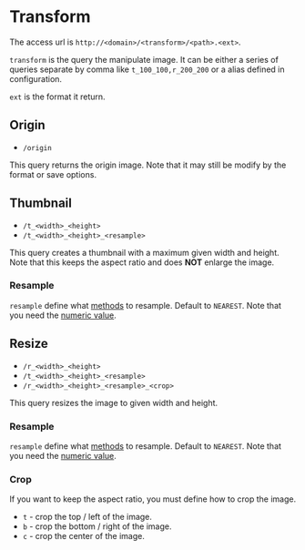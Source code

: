 # Transform

The access url is `http://<domain>/<transform>/<path>.<ext>`.

`transform` is the query the manipulate image. 
It can be either a series of queries separate by comma like `t_100_100,r_200_200` or a alias defined in configuration.

`ext` is the format it return.

## Origin

* `/origin`

This query returns the origin image. Note that it may still be modify by the format or save options.

## Thumbnail

* `/t_<width>_<height>` 
* `/t_<width>_<height>_<resample>`

This query creates a thumbnail with a maximum given width and height.
Note that this keeps the aspect ratio and does **NOT** enlarge the image.

### Resample

`resample` define what [methods][resample] to resample. Default to `NEAREST`.
Note that you need the [numeric value][filter].

## Resize

* `/r_<width>_<height>`
* `/t_<width>_<height>_<resample>`
* `/r_<width>_<height>_<resample>_<crop>`

This query resizes the image to given width and height.

### Resample

`resample` define what [methods][resample] to resample. Default to `NEAREST`.
Note that you need the [numeric value][filter].

### Crop

If you want to keep the aspect ratio, you must define how to crop the image.

* `t` - crop the top / left of the image.
* `b` - crop the bottom / right of the image.
* `c` - crop the center of the image.

[resample]: https://pillow.readthedocs.io/en/5.3.x/handbook/concepts.html#concept-filters
[filter]: https://github.com/python-pillow/Pillow/blob/master/src/PIL/Image.py#L191
